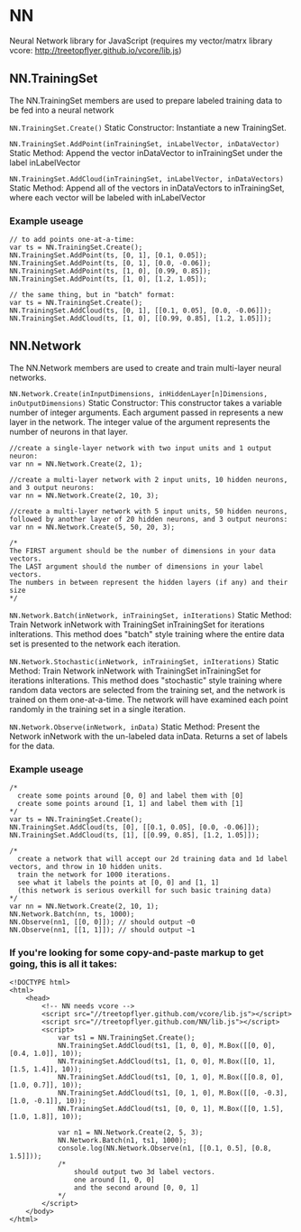 # NN
Neural Network library for JavaScript (requires my vector/matrx library vcore: http://treetopflyer.github.io/vcore/lib.js)

## NN.TrainingSet

The NN.TrainingSet members are used to prepare labeled training data to be fed into a neural network

`NN.TrainingSet.Create()`
Static Constructor:
Instantiate a new TrainingSet.

`NN.TrainingSet.AddPoint(inTrainingSet, inLabelVector, inDataVector)`
Static Method:
Append the vector inDataVector to inTrainingSet under the label inLabelVector

`NN.TrainingSet.AddCloud(inTrainingSet, inLabelVector, inDataVectors)`
Static Method:
Append all of the vectors in inDataVectors to inTrainingSet, where each vector will be labeled with inLabelVector

### Example useage

    // to add points one-at-a-time:
    var ts = NN.TrainingSet.Create();
    NN.TrainingSet.AddPoint(ts, [0, 1], [0.1, 0.05]);
    NN.TrainingSet.AddPoint(ts, [0, 1], [0.0, -0.06]);
    NN.TrainingSet.AddPoint(ts, [1, 0], [0.99, 0.85]);
    NN.TrainingSet.AddPoint(ts, [1, 0], [1.2, 1.05]);
    
    // the same thing, but in "batch" format:
    var ts = NN.TrainingSet.Create();
    NN.TrainingSet.AddCloud(ts, [0, 1], [[0.1, 0.05], [0.0, -0.06]]);
    NN.TrainingSet.AddCloud(ts, [1, 0], [[0.99, 0.85], [1.2, 1.05]]);



## NN.Network

The NN.Network members are used to create and train multi-layer neural networks.

`NN.Network.Create(inInputDimensions, inHiddenLayer[n]Dimensions, inOutputDimensions)`
Static Constructor: This constructor takes a variable number of integer arguments.
Each argument passed in represents a new layer in the network.
The integer value of the argument represents the number of neurons in that layer.

    //create a single-layer network with two input units and 1 output neuron:
    var nn = NN.Network.Create(2, 1);
    
    //create a multi-layer network with 2 input units, 10 hidden neurons, and 3 output neurons:
    var nn = NN.Network.Create(2, 10, 3);
    
    //create a multi-layer network with 5 input units, 50 hidden neurons, followed by another layer of 20 hidden neurons, and 3 output neurons:
    var nn = NN.Network.Create(5, 50, 20, 3);
    
    /*
    The FIRST argument should be the number of dimensions in your data vectors.
    The LAST argument should the number of dimensions in your label vectors.
    The numbers in between represent the hidden layers (if any) and their size
    */

`NN.Network.Batch(inNetwork, inTrainingSet, inIterations)`
Static Method: Train Network inNetwork with TrainingSet inTrainingSet for iterations inIterations.
This method does "batch" style training where the entire data set is presented to the network each iteration.

`NN.Network.Stochastic(inNetwork, inTrainingSet, inIterations)`
Static Method: Train Network inNetwork with TrainingSet inTrainingSet for iterations inIterations.
This method does "stochastic" style training where random data vectors are selected from the training set, and the network is trained on them one-at-a-time.
The network will have examined each point randomly in the training set in a single iteration.

`NN.Network.Observe(inNetwork, inData)`
Static Method: Present the Network inNetwork with the un-labeled data inData. Returns a set of labels for the data.

### Example useage

    /*
      create some points around [0, 0] and label them with [0]
      create some points around [1, 1] and label them with [1]
    */
    var ts = NN.TrainingSet.Create();
    NN.TrainingSet.AddCloud(ts, [0], [[0.1, 0.05], [0.0, -0.06]]);
    NN.TrainingSet.AddCloud(ts, [1], [[0.99, 0.85], [1.2, 1.05]]);
    
    /*
      create a network that will accept our 2d training data and 1d label vectors, and throw in 10 hidden units.
      train the network for 1000 iterations.
      see what it labels the points at [0, 0] and [1, 1]
      (this network is serious overkill for such basic training data)
    */
    var nn = NN.Network.Create(2, 10, 1);
    NN.Network.Batch(nn, ts, 1000);
    NN.Observe(nn1, [[0, 0]]); // should output ~0
    NN.Observe(nn1, [[1, 1]]); // should output ~1
    
    
### If you're looking for some copy-and-paste markup to get going, this is all it takes:
    <!DOCTYPE html>
    <html>
        <head>
            <!-- NN needs vcore -->
            <script src="//treetopflyer.github.com/vcore/lib.js"></script>
            <script src="//treetopflyer.github.com/NN/lib.js"></script>
            <script>
    			var ts1 = NN.TrainingSet.Create();
    			NN.TrainingSet.AddCloud(ts1, [1, 0, 0], M.Box([[0, 0], [0.4, 1.0]], 10));
    			NN.TrainingSet.AddCloud(ts1, [1, 0, 0], M.Box([[0, 1], [1.5, 1.4]], 10));
    			NN.TrainingSet.AddCloud(ts1, [0, 1, 0], M.Box([[0.8, 0], [1.0, 0.7]], 10));
    			NN.TrainingSet.AddCloud(ts1, [0, 1, 0], M.Box([[0, -0.3], [1.0, -0.1]], 10));
    			NN.TrainingSet.AddCloud(ts1, [0, 0, 1], M.Box([[0, 1.5], [1.0, 1.8]], 10));
    
    			var n1 = NN.Network.Create(2, 5, 3);
    			NN.Network.Batch(n1, ts1, 1000);
    			console.log(NN.Network.Observe(n1, [[0.1, 0.5], [0.8, 1.5]]));
    			/*
    			    should output two 3d label vectors.
    			    one around [1, 0, 0]
    			    and the second around [0, 0, 1]
    			*/
            </script>
        </body>
    </html>
